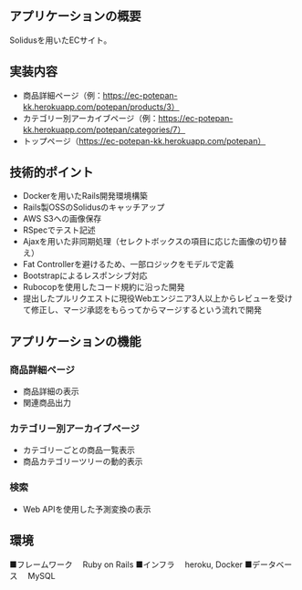 ## アプリケーションの概要
Solidusを用いたECサイト。

## 実装内容
- 商品詳細ページ（例：https://ec-potepan-kk.herokuapp.com/potepan/products/3）
- カテゴリー別アーカイブページ（例：https://ec-potepan-kk.herokuapp.com/potepan/categories/7）
- トップページ（https://ec-potepan-kk.herokuapp.com/potepan）

## 技術的ポイント
- Dockerを用いたRails開発環境構築
- Rails製OSSのSolidusのキャッチアップ
- AWS S3への画像保存
- RSpecでテスト記述
- Ajaxを用いた非同期処理（セレクトボックスの項目に応じた画像の切り替え）
- Fat Controllerを避けるため、一部ロジックをモデルで定義
- Bootstrapによるレスポンシブ対応
- Rubocopを使用したコード規約に沿った開発
- 提出したプルリクエストに現役Webエンジニア3人以上からレビューを受けて修正し、マージ承認をもらってからマージするという流れで開発

## アプリケーションの機能
### 商品詳細ページ
- 商品詳細の表示
- 関連商品出力

### カテゴリー別アーカイブページ
- カテゴリーごとの商品一覧表示
- 商品カテゴリーツリーの動的表示

### 検索
- Web APIを使用した予測変換の表示

## 環境
■フレームワーク
　Ruby on Rails
■インフラ
　heroku, Docker
■データベース
　MySQL